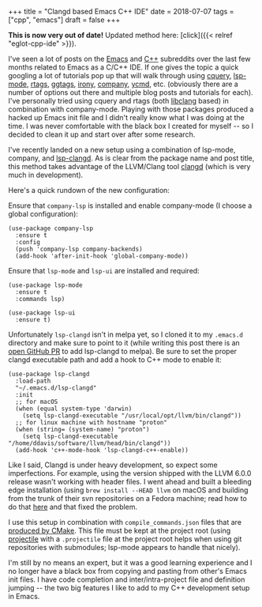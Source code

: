 +++
title = "Clangd based Emacs C++ IDE"
date = 2018-07-07
tags = ["cpp", "emacs"]
draft = false
+++

**This is now very out of date!** Updated method here: [click]({{< relref "eglot-cpp-ide" >}}).

I've seen a lot of posts on the [Emacs](https://old.reddit.com/r/emacs) and [C++](https://old.reddit.com/cpp) subreddits over the
last few months related to Emacs as a C/C++ IDE. If one gives the
topic a quick googling a lot of tutorials pop up that will walk
through using [cquery](https://github.com/cquery-project/cquery), [lsp-mode](https://github.com/emacs-lsp/lsp-mode), [rtags](https://github.com/Andersbakken/rtags), [ggtags](https://github.com/leoliu/ggtags), [irony](https://github.com/Sarcasm/irony-mode), [company](http://company-mode.github.io/),
[ycmd](https://github.com/abingham/emacs-ycmd), etc. (obviously there are a number of options out there and
multiple blog posts and tutorials for each). I've personally tried
using cquery and rtags (both [libclang](https://github.com/llvm-mirror/clang/tree/master/tools/libclang) based) in combination with
company-mode. Playing with those packages produced a hacked up
Emacs init file and I didn't really know what I was doing at the
time. I was never comfortable with the black box I created for
myself -- so I decided to clean it up and start over after some
research.

I've recently landed on a new setup using a combination of
lsp-mode, company, and [lsp-clangd](https://github.com/emacs-lsp/lsp-clangd). As is clear from the package
name and post title, this method takes advantage of the LLVM/Clang
tool [clangd](https://github.com/llvm-mirror/clang-tools-extra/tree/master/clangd) (which is very much in development).

Here's a quick rundown of the new configuration:

Ensure that `company-lsp` is installed and enable company-mode (I
choose a global configuration):

```emacs-lisp
(use-package company-lsp
  :ensure t
  :config
  (push 'company-lsp company-backends)
  (add-hook 'after-init-hook 'global-company-mode))
```

Ensure that `lsp-mode` and `lsp-ui` are installed and required:

```emacs-lisp
(use-package lsp-mode
  :ensure t
  :commands lsp)

(use-package lsp-ui
  :ensure t)
```

Unfortunately `lsp-clangd` isn't in melpa yet, so I cloned it to my
`.emacs.d` directory and make sure to point to it (while writing
this post there is an [open GitHub PR](https://github.com/melpa/melpa/pull/5593) to add lsp-clangd to
melpa). Be sure to set the proper clangd executable path and add a
hook to C++ mode to enable it:

```emacs-lisp
(use-package lsp-clangd
  :load-path
  "~/.emacs.d/lsp-clangd"
  :init
  ;; for macOS
  (when (equal system-type 'darwin)
    (setq lsp-clangd-executable "/usr/local/opt/llvm/bin/clangd"))
  ;; for linux machine with hostname "proton"
  (when (string= (system-name) "proton")
    (setq lsp-clangd-executable "/home/ddavis/software/llvm/head/bin/clangd"))
  (add-hook 'c++-mode-hook 'lsp-clangd-c++-enable))
```

Like I said, Clangd is under heavy development, so expect some
imperfections. For example, using the version shipped with the LLVM
6.0.0 release wasn't working with header files. I went ahead and
built a bleeding edge installation (using `brew install --HEAD
   llvm` on macOS and building from the trunk of their svn
repositories on a Fedora machine; read how to do that [here](http://clang.llvm.org/get%5Fstarted.html) and that
fixed the problem.

I use this setup in combination with `compile_commands.json` files
that are [produced by CMake](https://cmake.org/cmake/help/latest/variable/CMAKE%5FEXPORT%5FCOMPILE%5FCOMMANDS.html). This file must be kept at the project
root (using [projectile](https://github.com/bbatsov/projectile) with a `.projectile` file at the project
root helps when using git repositories with submodules; lsp-mode
appears to handle that nicely).

I'm still by no means an expert, but it was a good learning
experience and I no longer have a black box from copying and
pasting from other's Emacs init files. I have code completion and
inter/intra-project file and definition jumping -- the two big
features I like to add to my C++ development setup in Emacs.
